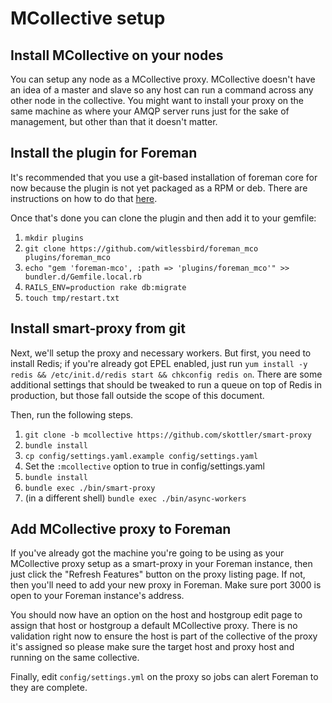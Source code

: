 # MCollective setup

## Install MCollective on your nodes

You can setup any node as a MCollective proxy. MCollective doesn't have an idea of a master and slave so any host can run a command across any other node in the collective. You might want to install your proxy on the same machine as where your AMQP server runs just for the sake of management, but other than that it doesn't matter.

## Install the plugin for Foreman

It's recommended that you use a git-based installation of foreman core for now because the plugin is not yet packaged as a RPM or deb. There are instructions on how to do that [here](http://theforeman.org/manuals/1.1/index.html#3.4InstallFromSource).

Once that's done you can clone the plugin and then add it to your gemfile:

1. `mkdir plugins`
2. `git clone https://github.com/witlessbird/foreman_mco plugins/foreman_mco`
3. `echo "gem 'foreman-mco', :path => 'plugins/foreman_mco'" >> bundler.d/Gemfile.local.rb`
4. `RAILS_ENV=production rake db:migrate`
5. `touch tmp/restart.txt`

## Install smart-proxy from git

Next, we'll setup the proxy and necessary workers. But first, you need to install Redis; if you're already got EPEL enabled, just run `yum install -y redis && /etc/init.d/redis start && chkconfig redis on`. There are some additional settings that should be tweaked to run a queue on top of Redis in production, but those fall outside the scope of this document.

Then, run the following steps.

1. `git clone -b mcollective https://github.com/skottler/smart-proxy`
2. `bundle install`
3. `cp config/settings.yaml.example config/settings.yaml`
4. Set the `:mcollective` option to true in config/settings.yaml
5. `bundle install`
6. `bundle exec ./bin/smart-proxy`
7. (in a different shell) `bundle exec ./bin/async-workers`

## Add MCollective proxy to Foreman
If you've already got the machine you're going to be using as your MCollective proxy setup as a smart-proxy in your Foreman instance, then just click the "Refresh Features" button on the proxy listing page. If not, then you'll need to add your new proxy in Foreman. Make sure port 3000 is open to your Foreman instance's address.

You should now have an option on the host and hostgroup edit page to assign that host or hostgroup a default MCollective proxy. There is no validation right now to ensure the host is part of the collective of the proxy it's assigned so please make sure the target host and proxy host and running on the same collective.

Finally, edit `config/settings.yml` on the proxy so jobs can alert Foreman to they are complete.
